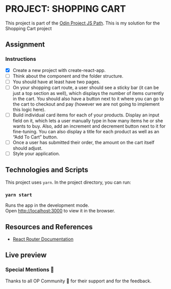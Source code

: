 # PROJECT: SHOPPING CART

This project is part of the [Odin Project JS Path](https://www.theodinproject.com/courses/javascript). This is my solution for the Shopping Cart project

## Assignment

### Instructions

- [x] Create a new project with create-react-app.
- [ ] Think about the component and the folder structure.
- [ ] You should have at least have two pages.
- [ ] On your shopping cart route, a user should see a sticky bar (it can be just a top section as well), which displays the number of items currently in the cart. You should also have a button next to it where you can go to the cart to checkout and pay (however we are not going to implement this logic here).
- [ ] Build individual card items for each of your products. Display an input field on it, which lets a user manually type in how many items he or she wants to buy. Also, add an increment and decrement button next to it for fine-tuning. You can also display a title for each product as well as an “Add To Cart” button.
- [ ] Once a user has submitted their order, the amount on the cart itself should adjust.
- [ ] Style your application.

## Technologies and Scripts

This project uses `yarn`. In the project directory, you can run:

### `yarn start`

Runs the app in the development mode.\
Open [http://localhost:3000](http://localhost:3000) to view it in the browser.

## Resources and References

* [React Router Documentation](https://reactrouter.com/web/guides/quick-start)

## Live preview


### Special Mentions :clap:

Thanks to all OP Community :partying_face: for their support and for the feedback.